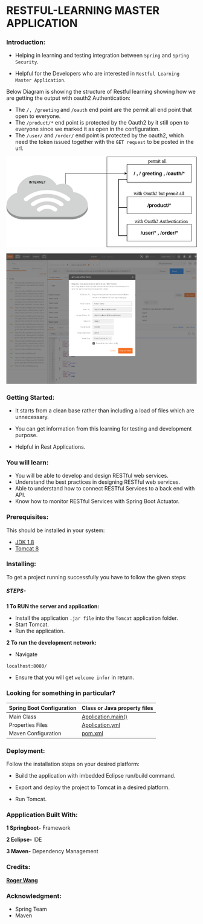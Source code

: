 
# RESTFUL-LEARNING MASTER APPLICATION

### Introduction:
- Helping in learning and testing integration between `Spring` and `Spring Security`.

- Helpful for the Developers who are interested in `Restful Learning Master Application`.

Below Diagram is showing the structure of Restful learning showing how we are getting the output with oauth2 Authentication:
- The `/, /greeting` and `/oauth` end point are the permit all end point that open to everyone.
- The `/product/*` end point is protected by the Oauth2 by it still open to everyone since we marked it as open in the configuration.
- The `/user/` and `/order/` end point is protected by the oauth2, which need the token issued together with the `GET request` to be posted in the url.

![Diagram](RogerRestful.png)


![Diagram](Screenshot%20from%202018-01-15%2020-52-11.png)

### Getting Started:

- It starts from a clean base rather than including a load of files which are unnecessary.

- You can get information from this learning for testing and development purpose.

- Helpful in Rest Applications.

### You will learn: 
- You will be able to develop and design RESTful web services.
- Understand the best practices in designing RESTful web services.
- Able to understand how to connect RESTful Services to a back end with API.
- Know how to monitor RESTful Services with Spring Boot Actuator.


### Prerequisites:

This should be installed in your system:

- [JDK 1.8](https://docs.oracle.com/javase/8/docs/technotes/guides/install/install_overview.html )
- [Tomcat 8]( http://tomcat.apache.org/tomcat-8.0-doc/)


### Installing:

To get a project running successfully you have to follow the given steps:


##### STEPS-


**1 To RUN the server and application:**

- Install the application `.jar file` into the `Tomcat` application folder.
- Start Tomcat.
- Run the application.

 
**2 To run the development network:** 

- Navigate
```
localhost:8080/
```

- Ensure that you will get `welcome infor` in return.

### Looking for something in particular?

| Spring Boot Configuration |Class or Java property files|
| --------------------------|----------------------------|
|   Main Class              |[Application.main()]( https://github.com/BCSTechLearning/Restful-Learning/blob/roger/src/main/java/boot/Application.java)|
|   Properties Files        |[Application.yml](https://github.com/BCSTechLearning/Restful-Learning/blob/roger/application.yml)| 
|   Maven Configuration     | [pom.xml ]( https://github.com/BCSTechLearning/Restful-Learning/blob/roger/pom.xml ) |



### Deployment:

Follow the installation steps on your desired platform:

- Build the application with imbedded Eclipse run/build command.

- Export and deploy the project to Tomcat in a desired platform.

- Run Tomcat.


### Appplication Built With:

**1 Springboot-** Framework

**2 Eclipse-** IDE

**3 Maven-** Dependency Management



### Credits:

[**Roger Wang**](Lujie.Wang@bcstechnology.com.au)




### Acknowledgment:

- Spring Team
- Maven


 

























